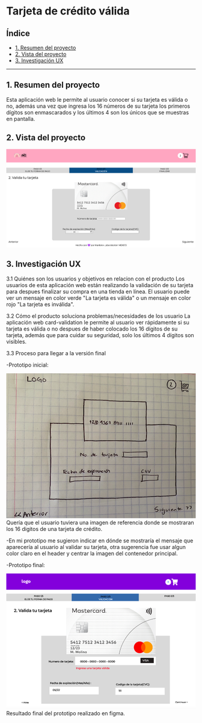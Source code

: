 # Tarjeta de crédito válida

## Índice

* [1. Resumen del proyecto](#1-resumen-del-proyecto)
* [2. Vista del proyecto](#2-Vista-del-proyecto)
* [3. Investigación UX](#3-Investigación-UX)

***

## 1. Resumen del proyecto

Esta aplicación web le permite al usuario conocer si su tarjeta es válida o no, además una vez que ingresa los 16 números de su tarjeta los primeros dígitos son enmascarados y los últimos 4 son los únicos que se muestras en pantalla.

## 2. Vista del proyecto

![proyecto card varlidation](./src/images/card-validation-project.png)

## 3. Investigación UX

3.1 Quiénes son los usuarios y objetivos en relacion con el producto
Los usuarios de esta aplicación web están realizando la validación de su tarjeta para despues finalizar su compra en una tienda en línea. El usuario puede ver un mensaje en color verde "La tarjeta es válida" o un mensaje en color rojo "La tarjeta es inválida".

3.2 Cómo el producto soluciona problemas/necesidades de los usuario
La aplicación web card-validation le permite al usuario ver rápidamente si su tarjeta es válida o no despues de haber colocado los 16 dígitos de su tarjeta, además que para cuidar su seguridad, solo los últimos 4 dígitos son visibles.

3.3 Proceso para llegar a la versión final

-Prototipo inicial:

![prototipo en papel](./src/images/primer-prototipo.png)
Quería que el usuario tuviera una imagen de referencia donde se mostraran los 16 digitos de una tarjeta de crédito.

-En mi prototipo me sugieron indicar en dónde se mostraría el mensaje que aparecería al usuario al validar su tarjeta, otra sugerencia fue usar algun color claro en el header y centrar la imagen del contenedor principal.

-Prototipo final:

![prototipo en figma](./src/images/prototipo-figma.png)
Resultado final del prototipo realizado en figma.